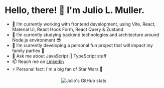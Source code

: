 # Hello, there! 👋 I'm **Julio L. Muller**.

- 🔭 I’m currently working with frontend development, using Vite, React, Material UI, React Hook Form, React Query & Zustand
- 🌱 I’m currently studying backend technologies and architecture around Node.js environment 😎
- 👯 I’m currently developing a personal fun project that will impact my family parties 🥳
- 💬 Ask me about JavaScript || TypeScript stuff
- 📫 Reach me on [Linkedin](https://linkedin.com/in/juliolmuller)
- ⚡ Personal fact: I'm a big fan of Star Wars 💖

<div align="center">
  <img src="https://github-readme-stats.vercel.app/api?username=juliolmuller&count_private=true&show_icons=true&&theme=nightowl" alt="Julio's GitHub stats" />
</div>
